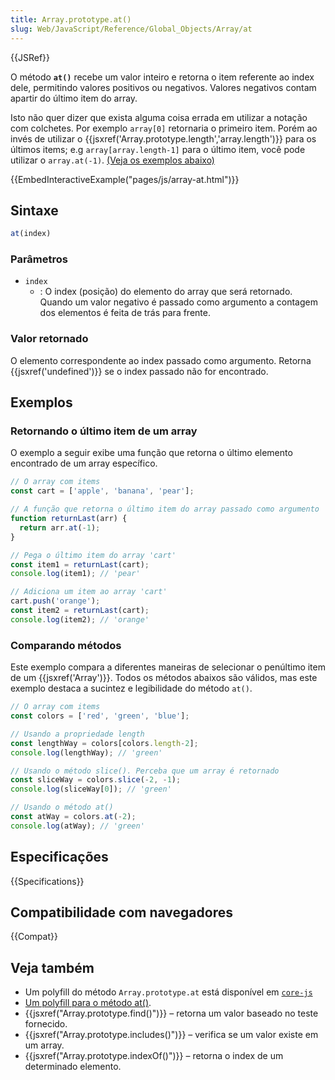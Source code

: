 ```yaml
---
title: Array.prototype.at()
slug: Web/JavaScript/Reference/Global_Objects/Array/at
---
```

{{JSRef}}

O método **`at()`** recebe um valor inteiro e retorna o item referente ao index dele, permitindo valores positivos ou negativos. Valores negativos contam apartir do último item do array.

Isto não quer dizer que exista alguma coisa errada em utilizar a notação com colchetes. Por exemplo `array[0]` retornaria o primeiro item. Porém ao invés de utilizar o {{jsxref('Array.prototype.length','array.length')}} para os últimos items; e.g `array[array.length-1]` para o último item, você pode utilizar o `array.at(-1)`. [(Veja os exemplos abaixo)](#examples)

{{EmbedInteractiveExample("pages/js/array-at.html")}}

## Sintaxe

```js
at(index)
```

### Parâmetros

- `index`
  - : O index (posição) do elemento do array que será retornado. Quando um valor negativo é passado como argumento a contagem dos elementos é feita de trás para frente.

### Valor retornado

O elemento correspondente ao index passado como argumento. Retorna {{jsxref('undefined')}} se o index passado não for encontrado.

## Exemplos

### Retornando o último item de um array

O exemplo a seguir exibe uma função que retorna o último elemento encontrado de um array específico.

```js
// O array com items
const cart = ['apple', 'banana', 'pear'];

// A função que retorna o último item do array passado como argumento
function returnLast(arr) {
  return arr.at(-1);
}

// Pega o último item do array 'cart'
const item1 = returnLast(cart);
console.log(item1); // 'pear'

// Adiciona um item ao array 'cart'
cart.push('orange');
const item2 = returnLast(cart);
console.log(item2); // 'orange'
```

### Comparando métodos

Este exemplo compara a diferentes maneiras de selecionar o penúltimo item de um {{jsxref('Array')}}.
Todos os métodos abaixos são válidos, mas este exemplo destaca a sucintez e legibilidade do método `at()`.

```js
// O array com items
const colors = ['red', 'green', 'blue'];

// Usando a propriedade length
const lengthWay = colors[colors.length-2];
console.log(lengthWay); // 'green'

// Usando o método slice(). Perceba que um array é retornado
const sliceWay = colors.slice(-2, -1);
console.log(sliceWay[0]); // 'green'

// Usando o método at()
const atWay = colors.at(-2);
console.log(atWay); // 'green'
```

## Especificações

{{Specifications}}

## Compatibilidade com navegadores

{{Compat}}

## Veja também

- Um polyfill do método `Array.prototype.at` está disponível em [`core-js`](https://github.com/zloirock/core-js#relative-indexing-method)
- [Um polyfill para o método at()](https://github.com/tc39/proposal-relative-indexing-method#polyfill).
- {{jsxref("Array.prototype.find()")}} – retorna um valor baseado no teste fornecido.
- {{jsxref("Array.prototype.includes()")}} – verifica se um valor existe em um array.
- {{jsxref("Array.prototype.indexOf()")}} – retorna o index de um determinado elemento.
